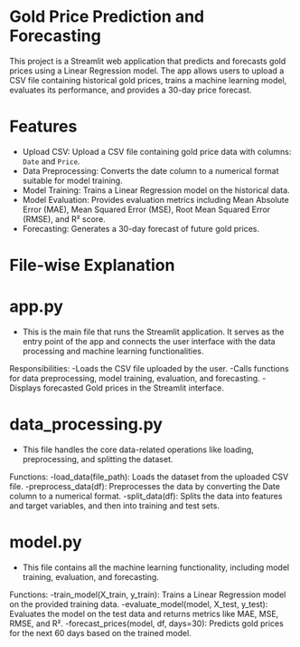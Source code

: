 # Gold Price Prediction and Forecasting
This project is a Streamlit web application that predicts and forecasts gold prices using a Linear Regression model. The app allows users to upload a CSV file containing historical gold prices, trains a machine learning model, evaluates its performance, and provides a 30-day price forecast.


# Features
- Upload CSV: Upload a CSV file containing gold price data with columns: `Date` and `Price`.
- Data Preprocessing: Converts the date column to a numerical format suitable for model training.
- Model Training: Trains a Linear Regression model on the historical data.
- Model Evaluation: Provides evaluation metrics including Mean Absolute Error (MAE), Mean Squared Error (MSE), Root Mean Squared Error (RMSE), and R² score.
- Forecasting: Generates a 30-day forecast of future gold prices.

# File-wise Explanation

# app.py
- This is the main file that runs the Streamlit application. It serves as the entry point of the app and connects the user interface with the data processing and machine learning functionalities.

Responsibilities:
    -Loads the CSV file uploaded by the user.
    -Calls functions for data preprocessing, model training, evaluation, and forecasting.
    -Displays forecasted Gold prices in the Streamlit interface.

# data_processing.py
- This file handles the core data-related operations like loading, preprocessing, and splitting the dataset.

Functions:
    -load_data(file_path): Loads the dataset from the uploaded CSV file.
    -preprocess_data(df): Preprocesses the data by converting the Date column to a numerical format.
    -split_data(df): Splits the data into features and target variables, and then into training and test sets.

# model.py
- This file contains all the machine learning functionality, including model training, evaluation, and forecasting.

Functions:
    -train_model(X_train, y_train): Trains a Linear Regression model on the provided training data.
    -evaluate_model(model, X_test, y_test): Evaluates the model on the test data and returns metrics like MAE, MSE, RMSE, and R².
    -forecast_prices(model, df, days=30): Predicts gold prices for the next 60 days based on the trained model.